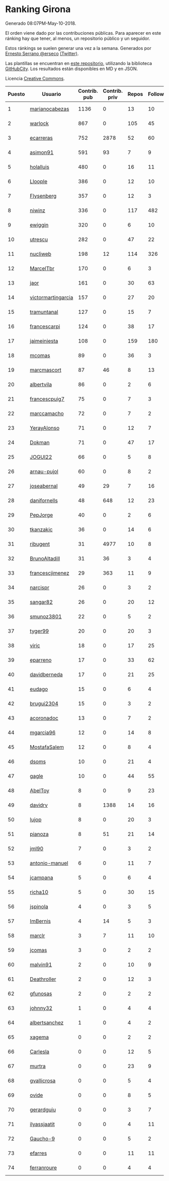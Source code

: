 # Ranking Girona

Generado 08:07PM-May-10-2018.

El orden viene dado por las contribuciones públicas. Para aparecer en este ránking hay que tener, al menos, un repositorio público y un seguidor.

Estos ránkings se suelen generar una vez a la semana. Generados por [Ernesto Serrano @erseco](https://github.com/erseco/) [(Twitter)](https://twitter.com/erseco).

Las plantillas se encuentran en [este repositorio](https://github.com/iblancasa/GH-Spanish-Ranking), utilizando la biblioteca [GitHubCity](https://github.com/iblancasa/GitHubCity). Los resultados están disponibles en MD y en JSON.

Licencia [Creative Commons](https://creativecommons.org/licenses/by/4.0/).

| Puesto   |  Usuario  | Contrib. pub | Contrib. priv |Repos| Followers | Desde |  Avatar  |
|----------|-----------|--------------|---------------|-----|-----------|-------|----------|
|1|[marianocabezas](https://github.com/marianocabezas)|1136|0|13|10|2016-05-10|![marianocabezas](https://avatars0.githubusercontent.com/u/19290459)|
|2|[warlock](https://github.com/warlock)|867|0|105|45|2010-02-03|![warlock](https://avatars2.githubusercontent.com/u/194981)|
|3|[ecarreras](https://github.com/ecarreras)|752|2878|52|60|2010-06-02|![ecarreras](https://avatars3.githubusercontent.com/u/294235)|
|4|[asimon91](https://github.com/asimon91)|591|93|7|9|2015-07-06|![asimon91](https://avatars3.githubusercontent.com/u/13195695)|
|5|[holalluis](https://github.com/holalluis)|480|0|16|11|2011-09-27|![holalluis](https://avatars1.githubusercontent.com/u/1082644)|
|6|[Lloople](https://github.com/Lloople)|386|0|12|10|2013-10-11|![Lloople](https://avatars2.githubusercontent.com/u/5665466)|
|7|[Flysenberg](https://github.com/Flysenberg)|357|0|12|3|2017-09-22|![Flysenberg](https://avatars2.githubusercontent.com/u/32201366)|
|8|[niwinz](https://github.com/niwinz)|336|0|117|482|2011-06-11|![niwinz](https://avatars0.githubusercontent.com/u/843689)|
|9|[ewiggin](https://github.com/ewiggin)|320|0|6|10|2011-03-08|![ewiggin](https://avatars1.githubusercontent.com/u/657517)|
|10|[utrescu](https://github.com/utrescu)|282|0|47|22|2012-07-20|![utrescu](https://avatars0.githubusercontent.com/u/2011002)|
|11|[nucliweb](https://github.com/nucliweb)|198|12|114|326|2012-01-05|![nucliweb](https://avatars1.githubusercontent.com/u/1307927)|
|12|[MarcelTbr](https://github.com/MarcelTbr)|170|0|6|3|2016-11-18|![MarcelTbr](https://avatars3.githubusercontent.com/u/23552041)|
|13|[jaor](https://github.com/jaor)|161|0|30|63|2009-05-04|![jaor](https://avatars3.githubusercontent.com/u/80719)|
|14|[victormartingarcia](https://github.com/victormartingarcia)|157|0|27|20|2011-03-09|![victormartingarcia](https://avatars2.githubusercontent.com/u/659832)|
|15|[tramuntanal](https://github.com/tramuntanal)|127|0|15|7|2010-02-08|![tramuntanal](https://avatars0.githubusercontent.com/u/199462)|
|16|[francescarpi](https://github.com/francescarpi)|124|0|38|17|2010-05-26|![francescarpi](https://avatars2.githubusercontent.com/u/287872)|
|17|[jaimeiniesta](https://github.com/jaimeiniesta)|108|0|159|180|2008-03-09|![jaimeiniesta](https://avatars2.githubusercontent.com/u/2629)|
|18|[mcomas](https://github.com/mcomas)|89|0|36|3|2013-05-15|![mcomas](https://avatars3.githubusercontent.com/u/4439719)|
|19|[marcmascort](https://github.com/marcmascort)|87|46|8|13|2013-02-14|![marcmascort](https://avatars2.githubusercontent.com/u/3595718)|
|20|[albertvila](https://github.com/albertvila)|86|0|2|6|2011-03-24|![albertvila](https://avatars0.githubusercontent.com/u/688206)|
|21|[francescpuig7](https://github.com/francescpuig7)|75|0|7|3|2016-06-15|![francescpuig7](https://avatars3.githubusercontent.com/u/19941550)|
|22|[marccamacho](https://github.com/marccamacho)|72|0|7|2|2014-04-24|![marccamacho](https://avatars1.githubusercontent.com/u/7396184)|
|23|[YerayAlonso](https://github.com/YerayAlonso)|71|0|12|7|2012-05-29|![YerayAlonso](https://avatars2.githubusercontent.com/u/1788228)|
|24|[Dokman](https://github.com/Dokman)|71|0|47|17|2012-09-06|![Dokman](https://avatars1.githubusercontent.com/u/2290904)|
|25|[JOGUI22](https://github.com/JOGUI22)|66|0|5|8|2013-09-30|![JOGUI22](https://avatars0.githubusercontent.com/u/5580229)|
|26|[arnau-pujol](https://github.com/arnau-pujol)|60|0|8|2|2016-08-28|![arnau-pujol](https://avatars3.githubusercontent.com/u/21292745)|
|27|[joseabernal](https://github.com/joseabernal)|49|29|7|16|2011-11-23|![joseabernal](https://avatars2.githubusercontent.com/u/1215598)|
|28|[danifornells](https://github.com/danifornells)|48|648|12|23|2012-12-03|![danifornells](https://avatars3.githubusercontent.com/u/2950939)|
|29|[PepJorge](https://github.com/PepJorge)|40|0|2|6|2013-03-08|![PepJorge](https://avatars1.githubusercontent.com/u/3807514)|
|30|[tkanzakic](https://github.com/tkanzakic)|36|0|14|6|2011-06-29|![tkanzakic](https://avatars0.githubusercontent.com/u/884028)|
|31|[ribugent](https://github.com/ribugent)|31|4977|10|8|2011-11-08|![ribugent](https://avatars1.githubusercontent.com/u/1180455)|
|32|[BrunoAltadill](https://github.com/BrunoAltadill)|31|36|3|4|2015-12-29|![BrunoAltadill](https://avatars3.githubusercontent.com/u/16470099)|
|33|[francescjimenez](https://github.com/francescjimenez)|29|363|11|9|2012-05-30|![francescjimenez](https://avatars0.githubusercontent.com/u/1791741)|
|34|[narcispr](https://github.com/narcispr)|26|0|3|2|2011-05-19|![narcispr](https://avatars3.githubusercontent.com/u/798275)|
|35|[sangar82](https://github.com/sangar82)|26|0|20|12|2010-12-15|![sangar82](https://avatars1.githubusercontent.com/u/524030)|
|36|[smunoz3801](https://github.com/smunoz3801)|22|0|5|2|2014-03-09|![smunoz3801](https://avatars1.githubusercontent.com/u/6901243)|
|37|[tyger99](https://github.com/tyger99)|20|0|20|3|2016-09-18|![tyger99](https://avatars2.githubusercontent.com/u/22277221)|
|38|[viric](https://github.com/viric)|18|0|17|25|2009-03-24|![viric](https://avatars1.githubusercontent.com/u/66664)|
|39|[eparreno](https://github.com/eparreno)|17|0|33|62|2008-03-13|![eparreno](https://avatars1.githubusercontent.com/u/3028)|
|40|[davidberneda](https://github.com/davidberneda)|17|0|21|25|2012-04-12|![davidberneda](https://avatars0.githubusercontent.com/u/1636163)|
|41|[eudago](https://github.com/eudago)|15|0|6|4|2011-05-25|![eudago](https://avatars2.githubusercontent.com/u/809916)|
|42|[brugui2304](https://github.com/brugui2304)|15|0|3|2|2015-09-07|![brugui2304](https://avatars2.githubusercontent.com/u/14168841)|
|43|[acoronadoc](https://github.com/acoronadoc)|13|0|7|2|2011-06-01|![acoronadoc](https://avatars2.githubusercontent.com/u/822481)|
|44|[mgarcia96](https://github.com/mgarcia96)|12|0|14|8|2014-02-01|![mgarcia96](https://avatars1.githubusercontent.com/u/6561770)|
|45|[MostafaSalem](https://github.com/MostafaSalem)|12|0|8|4|2016-05-03|![MostafaSalem](https://avatars1.githubusercontent.com/u/19169958)|
|46|[dsoms](https://github.com/dsoms)|10|0|21|4|2011-07-13|![dsoms](https://avatars3.githubusercontent.com/u/912243)|
|47|[gagle](https://github.com/gagle)|10|0|44|55|2012-02-17|![gagle](https://avatars0.githubusercontent.com/u/1446052)|
|48|[AbelToy](https://github.com/AbelToy)|8|0|9|23|2009-10-31|![AbelToy](https://avatars2.githubusercontent.com/u/147130)|
|49|[davidrv](https://github.com/davidrv)|8|1388|14|16|2009-03-09|![davidrv](https://avatars2.githubusercontent.com/u/61644)|
|50|[lujop](https://github.com/lujop)|8|0|20|3|2011-07-16|![lujop](https://avatars1.githubusercontent.com/u/920260)|
|51|[pianoza](https://github.com/pianoza)|8|51|21|14|2013-02-28|![pianoza](https://avatars3.githubusercontent.com/u/3731130)|
|52|[jml90](https://github.com/jml90)|7|0|3|2|2016-03-18|![jml90](https://avatars2.githubusercontent.com/u/17928538)|
|53|[antonio-manuel](https://github.com/antonio-manuel)|6|0|11|7|2015-04-09|![antonio-manuel](https://avatars0.githubusercontent.com/u/11867984)|
|54|[jcampana](https://github.com/jcampana)|5|0|6|4|2012-07-16|![jcampana](https://avatars3.githubusercontent.com/u/1982571)|
|55|[richa10](https://github.com/richa10)|5|0|30|15|2014-12-06|![richa10](https://avatars3.githubusercontent.com/u/10096428)|
|56|[jspinola](https://github.com/jspinola)|4|0|3|5|2013-04-25|![jspinola](https://avatars3.githubusercontent.com/u/4253665)|
|57|[ImBernis](https://github.com/ImBernis)|4|14|5|3|2016-05-28|![ImBernis](https://avatars3.githubusercontent.com/u/19626829)|
|58|[marclr](https://github.com/marclr)|3|7|11|10|2013-02-04|![marclr](https://avatars0.githubusercontent.com/u/3474291)|
|59|[jcomas](https://github.com/jcomas)|3|0|2|2|2013-12-30|![jcomas](https://avatars3.githubusercontent.com/u/6289333)|
|60|[malvin91](https://github.com/malvin91)|2|0|10|9|2014-02-27|![malvin91](https://avatars2.githubusercontent.com/u/6801363)|
|61|[Deathroller](https://github.com/Deathroller)|2|0|12|3|2014-06-18|![Deathroller](https://avatars3.githubusercontent.com/u/7921596)|
|62|[gfunosas](https://github.com/gfunosas)|2|0|2|2|2015-11-08|![gfunosas](https://avatars1.githubusercontent.com/u/15719214)|
|63|[johnny32](https://github.com/johnny32)|1|0|4|4|2013-03-20|![johnny32](https://avatars2.githubusercontent.com/u/3924718)|
|64|[albertsanchez](https://github.com/albertsanchez)|1|0|4|2|2014-04-08|![albertsanchez](https://avatars1.githubusercontent.com/u/7221778)|
|65|[xagema](https://github.com/xagema)|0|0|2|2|2012-05-23|![xagema](https://avatars2.githubusercontent.com/u/1770166)|
|66|[Carlesla](https://github.com/Carlesla)|0|0|12|5|2012-06-18|![Carlesla](https://avatars0.githubusercontent.com/u/1863714)|
|67|[murtra](https://github.com/murtra)|0|0|23|9|2012-06-05|![murtra](https://avatars3.githubusercontent.com/u/1818725)|
|68|[gvallicrosa](https://github.com/gvallicrosa)|0|0|5|4|2012-09-13|![gvallicrosa](https://avatars0.githubusercontent.com/u/2340232)|
|69|[ovide](https://github.com/ovide)|0|0|8|5|2013-02-01|![ovide](https://avatars3.githubusercontent.com/u/3451025)|
|70|[gerardguiu](https://github.com/gerardguiu)|0|0|3|7|2013-10-14|![gerardguiu](https://avatars2.githubusercontent.com/u/5679102)|
|71|[ilyassjaatit](https://github.com/ilyassjaatit)|0|0|4|11|2013-12-06|![ilyassjaatit](https://avatars0.githubusercontent.com/u/6122534)|
|72|[Gaucho-9](https://github.com/Gaucho-9)|0|0|5|2|2014-01-27|![Gaucho-9](https://avatars3.githubusercontent.com/u/6517150)|
|73|[efarres](https://github.com/efarres)|0|0|11|11|2014-03-04|![efarres](https://avatars0.githubusercontent.com/u/6848360)|
|74|[ferranroure](https://github.com/ferranroure)|0|0|4|4|2015-09-28|![ferranroure](https://avatars0.githubusercontent.com/u/14871012)|
